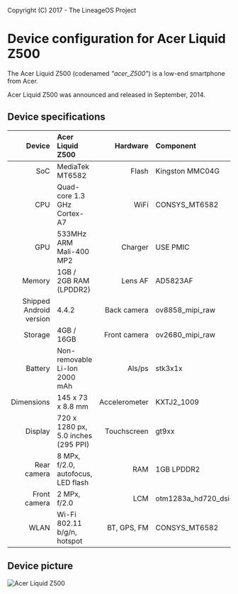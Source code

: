 Copyright (C) 2017 - The LineageOS Project

Device configuration for Acer Liquid Z500
==============

The Acer Liquid Z500 (codenamed _"acer_Z500"_) is a low-end smartphone from Acer.

Acer Liquid Z500 was announced and released in September, 2014.

## Device specifications

| Device        | Acer Liquid Z500                    | Hardware      | Component                           |
|--------------:|:------------------------------------|--------------:|:------------------------------------|
| SoC           | MediaTek MT6582                     | Flash         | Kingston MMC04G                     |
| CPU           | Quad-core 1.3 GHz Cortex-A7         | WiFi          | CONSYS_MT6582                       |
| GPU           | 533MHz ARM Mali-400 MP2             | Charger       | USE PMIC                            |
| Memory        | 1GB / 2GB RAM (LPDDR2)              | Lens AF       | AD5823AF                            |
| Shipped Android version | 4.4.2                     | Back camera   | ov8858_mipi_raw                     |
| Storage       | 4GB / 16GB                          | Front camera  | ov2680_mipi_raw                     |
| Battery       | Non-removable Li-Ion 2000 mAh       | Als/ps        | stk3x1x                             |
| Dimensions    | 145 x 73 x 8.8 mm                   | Accelerometer | KXTJ2_1009                          |
| Display       | 720 x 1280 px, 5.0 inches (295 PPI) | Touchscreen   | gt9xx                               |
| Rear camera   | 8 MPx, f/2.0, autofocus, LED flash  | RAM           | 1GB LPDDR2                          |
| Front camera  | 2 MPx, f/2.0                        | LCM           | otm1283a_hd720_dsi                  |
| WLAN          | Wi-Fi 802.11 b/g/n, hotspot         | BT, GPS, FM   | CONSYS_MT6582                       |

## Device picture

![Acer Liquid Z500](https://image.ibb.co/deHuhk/maxresdefault.png "Acer Liquid Z500 running LineageOS 13.0")

